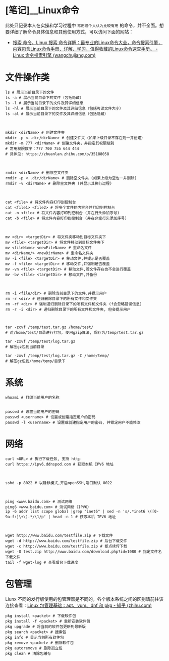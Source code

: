# [笔记]__Linux命令

此处只记录本人在实操和学习过程中 `常用或个人认为比较有用` 的命令，并不全面。想要详细了解命令具体信息和其他使用方式，可以访问下面的网站：  

- [搜索 命令，Linux 搜索 命令详解：最专业的Linux命令大全，命令搜索引擎，内容包含Linux命令手册、详解、学习，值得收藏的Linux命令速查手册。 - Linux 命令搜索引擎 (wangchujiang.com)](https://wangchujiang.com/linux-command/hot.html)

# 文件操作类

```shell
ls # 展示当前目录下的文件
ls -a # 展示当前目录下的文件（包括隐藏）
ls -l # 展示当前目录下的文件及其详细信息
ls -hl # 展示当前目录下的文件及其详细信息（包括可读文件大小）
ls -al # 展示当前目录下的文件及其详细信息（包括隐藏）



mkdir <dirName> # 创建文件夹
mkdir -p <..dir/dirName> # 创建文件夹（如果上级目录不存在则一并创建）
mkdir -m 777 <dirName> # 创建文件夹，并指定其权限级别
# 常用权限数字：777 700 755 644 444 
# 具体见: https://zhuanlan.zhihu.com/p/35188058



rmdir <dirName> # 删除空文件夹
rmdir -p <..dir/dirName> # 删除空文件夹 (如果上级为空也一并删除)
rmdir -v <dirName> # 删除空文件夹 (并显示其执行过程)



cat <file> # 将文件内容打印到控制台
cat <file1> <file2> # 将多个文件的内容合并打印到控制台
cat -n <file> # 将文件内容打印到控制台 (并在行头添加序号)
cat -b <file> # 将文件内容打印到控制台 (并在非空行头添加序号)



mv <dir> <targetDir> # 将文件夹移动到目标文件夹下
mv <file> <targetDir> # 将文件移动到目标文件夹下
mv <fileName> <newFileName> # 重命名文件
mv <dirName/> <newDirName> # 重命名文件夹
mv -i <file> <targetDir> # 移动文件,并提示是否覆盖
mv -f <file> <targetDir> # 移动文件,并强制是否覆盖
mv -vn <file> <targetDir> # 移动文件,若文件存在也不会进行覆盖
mv -bv <file> <targetDir> # 移动文件,并备份



rm -i <file/dir> # 删除当前目录下的文件,并提示用户
rm -r <dir> # 递归删除目录下的所有文件和文件夹
rm -rf <dir> # 强制递归删除目录下的所有文件和文件夹 (f会忽略错误信息)
rm -r -i <dir> # 递归删除目录下的所有文件和文件夹, 但会提示用户



tar -zcvf /temp/test.tar.gz /home/test/ 
# 对/home/test/目录进行打包, 使用gzip算法, 保存为/temp/test.tar.gz

tar -zxvf /temp/test/log.tar.gz 
# 解压gz包到当前目录

tar -zxvf /temp/test/log.tar.gz -C /home/temp/
# 解压gz包到/home/temp/目录下

```

# 系统

```shell
whoami # 打印当前用户的名称


passwd # 设置当前用户的密码
passwd <username> # 设置或创建指定用户的密码
passwd -l <username> # 设置或创建指定用户的密码, 并锁定用户不能修改
```

# 网络

```shell
curl <URL> # 执行下载任务, 支持 http
curl https://ipv6.ddnspod.com # 获取本机 IPV6 地址



sshd -p 8022 # 以静默模式,开启openSSH,端口默认 8022



ping <www.baidu.com> # 测试网络
ping6 <www.baidu.com> # 测试网络（IPV6）
ip -6 addr list scope global |grep "inet6" | sed -n 's/.*inet6 \([0-9a-f:]\+\).*/\1/p' | head -n 1 # 获取本机 IPV6 地址



wget http://www.baidu.com/testfile.zip # 下载文件
wget -d http://www.baidu.com/testfile.zip # 后台下载文件
wget -c http://www.baidu.com/testfile.zip # 断点续传下载
wget -O test.zip http://www.baidu.com/download.php?id=1080 # 指定文件名下载文件
tail -f wget-log # 查看后台下载进度

```

# 包管理

 Liunx 不同的发行版使用的包管理器是不同的，各个版本系统之间的区别请前往该连接查看：[Linux 包管理基础：apt、yum、dnf 和 pkg - 知乎 (zhihu.com)](https://zhuanlan.zhihu.com/p/28562152) 

```shell
pkg install <packet> # 下载软件包
pkg install -f <packet> # 重新安装软件包
pkg upgrade # 将当前的软件包更新到最新版
pkg search <packet> # 搜索包
pkg info # 显示当前所有软件包
pkg remove <packet> # 删除软件包
pkg autoremove # 删除孤立包
pkg clean # 清除包缓存
```